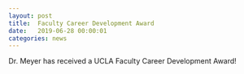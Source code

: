 ```yaml
---
layout: post
title:  Faculty Career Development Award
date:   2019-06-28 00:00:01
categories: news
---
```

Dr. Meyer has received a UCLA Faculty Career Development Award!
